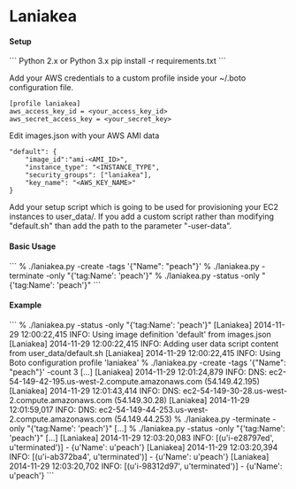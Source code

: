 Laniakea
========

<h4>Setup</h4>
```
Python 2.x or Python 3.x
pip install -r requirements.txt
```

Add your AWS credentials to a custom profile inside your ~/.boto configuration file.
```
[profile laniakea]
aws_access_key_id = <your_access_key_id>
aws_secret_access_key = <your_secret_key>
```

Edit images.json with your AWS AMI data
```
"default": {
    "image_id":"ami-<AMI_ID>",
	"instance_type": "<INSTANCE_TYPE",
	"security_groups": ["laniakea"],
	"key_name": "<AWS_KEY_NAME>"
}
```

Add your setup script which is going to be used for provisioning your EC2 instances to user_data/. If you add a custom script rather than modifying "default.sh" than add the path to the parameter "-user-data".

<h4>Basic Usage</h4>
```
% ./laniakea.py -create -tags '{"Name": "peach"}'
% ./laniakea.py -terminate -only "{'tag:Name': 'peach'}"
% ./laniakea.py -status -only "{'tag:Name': 'peach'}"
```

<h4>Example</h4>
```
% ./laniakea.py -status -only "{'tag:Name': 'peach'}"
[Laniakea] 2014-11-29 12:00:22,415 INFO: Using image definition 'default' from images.json
[Laniakea] 2014-11-29 12:00:22,415 INFO: Adding user data script content from user_data/default.sh
[Laniakea] 2014-11-29 12:00:22,415 INFO: Using Boto configuration profile 'laniakea'
% ./laniakea.py -create -tags '{"Name": "peach"}' -count 3
[...]
[Laniakea] 2014-11-29 12:01:24,879 INFO: DNS: ec2-54-149-42-195.us-west-2.compute.amazonaws.com (54.149.42.195)
[Laniakea] 2014-11-29 12:01:43,414 INFO: DNS: ec2-54-149-30-28.us-west-2.compute.amazonaws.com (54.149.30.28)
[Laniakea] 2014-11-29 12:01:59,017 INFO: DNS: ec2-54-149-44-253.us-west-2.compute.amazonaws.com (54.149.44.253)
% ./laniakea.py -terminate -only "{'tag:Name': 'peach'}"
[...]
% ./laniakea.py -status -only "{'tag:Name': 'peach'}"
[...]
[Laniakea] 2014-11-29 12:03:20,083 INFO: [(u'i-e28797ed', u'terminated')] - {u'Name': u'peach'}
[Laniakea] 2014-11-29 12:03:20,394 INFO: [(u'i-ab372ba4', u'terminated')] - {u'Name': u'peach'}
[Laniakea] 2014-11-29 12:03:20,702 INFO: [(u'i-98312d97', u'terminated')] - {u'Name': u'peach'}
```

